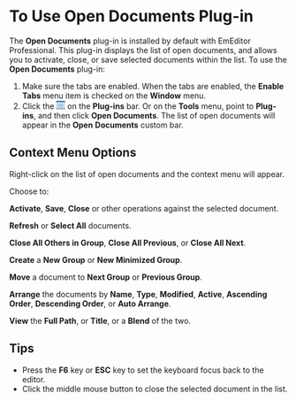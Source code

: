# To Use Open Documents Plug-in

The **Open Documents** plug-in is installed by default with EmEditor Professional. This plug-in displays the list of open documents, and allows you to activate, close, or save selected documents within the list. To use the **Open Documents** plug-in:

1. Make sure the tabs are enabled. When the tabs are enabled, the **Enable Tabs** menu item is checked on the **Window** menu.
2. Click the **![Open Documents](../../images/plugin_opendocuments.gif)** on the **Plug-ins** bar. Or on the **Tools** menu, point to **Plug-ins**, and then click **Open Documents**.
The list of open documents will appear in the **Open**
**Documents** custom bar.

## Context Menu Options

Right-click on the list of open documents and the context menu will appear.

Choose to:

**Activate**, **Save**, **Close** or other operations against the selected document.

**Refresh** or **Select All** documents.

**Close All Others in Group**, **Close All Previous**, or **Close All Next**.

**Create** a **New Group** or **New Minimized Group**.

**Move** a document to **Next Group** or **Previous Group**.

**Arrange** the documents by **Name**, **Type**, **Modified**, **Active**, **Ascending Order**, **Descending Order**, or **Auto Arrange**.

**View** the **Full Path**, or **Title**, or a **Blend** of the two.

## Tips

- Press the **F6** key or **ESC** key to set the keyboard focus back to the editor.
- Click the middle mouse button to close the selected document in the list.